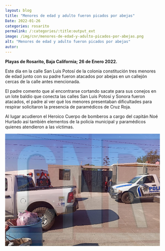 ```yaml
---
layout: blog
title: "Menores de edad y adulto fueron picados por abejas"
Date: 2022-01-26
categories: rosarito
permalink: /:categories/:title:output_ext
image: /img/cnr/menores-de-edad-y-adulto-picados-por-abejas.png
alt: "Menores de edad y adulto fueron picados por abejas"
autor:
---
```


**Playas de Rosarito, Baja California; 26 de Enero 2022.** 

Este día en la calle San Luis Potosí de la colonia constitución tres menores de edad junto con su padre fueron atacados por abejas en un callejón cercas de la calle antes mencionada. 

El padre comento que al encontrarse cortando sacate para sus conejos en un lote baldío que conecta las calles San Luis Potosí y Sonora  fueron atacados, el padre al ver qué los menores presentaban dificultades para respirar solicitaron la presencia de paramédicos de Cruz Roja. 

Al lugar acudieron el Heroico Cuerpo de bomberos a cargo del capitán Noé Hurtado así también elementos de la policía municipal y paramédicos quienes atendieron a las víctimas.

<div id="carouselExampleSlidesOnly" class="carousel slide" data-ride="carousel">
  <div class="carousel-inner">
    <div class="carousel-item active">
       <img class="d-block w-100" src="/img/cnr/menores-de-edad-y-adulto-picados-por-abejas.png" loading="lazy"  alt="Menores de edad y adulto fueron picados por abejas">
    </div>
  </div>
</div>